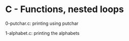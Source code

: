 # C - Functions, nested loops

0-putchar.c: printing using putchar

1-alphabet.c: printing the alphabets
